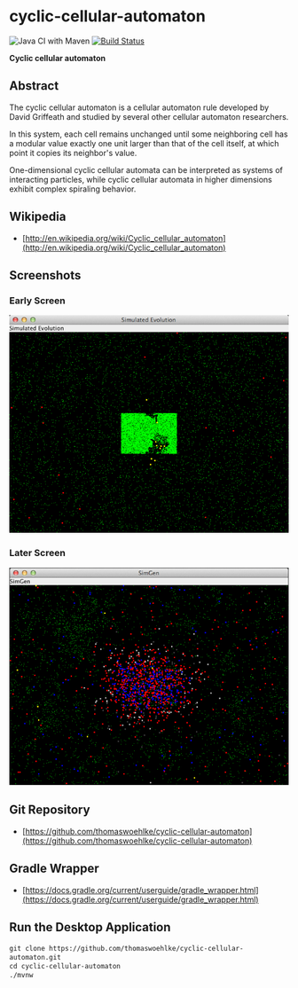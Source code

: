 # cyclic-cellular-automaton

![Java CI with Maven](https://github.com/Computer-Kurzweil/cyclic-cellular-automaton/workflows/Java%20CI%20with%20Maven/badge.svg)
[![Build Status](https://travis-ci.com/Computer-Kurzweil/cyclic-cellular-automaton.svg?branch=master)](https://travis-ci.com/Computer-Kurzweil/cyclic-cellular-automaton)

**Cyclic cellular automaton**

## Abstract
The cyclic cellular automaton is a cellular automaton rule developed by David Griffeath and studied by several other cellular automaton researchers.

In this system, each cell remains unchanged until some neighboring cell has a modular value exactly one unit larger than that of the cell itself, at which point it copies its neighbor's value.

One-dimensional cyclic cellular automata can be interpreted as systems of interacting particles, while cyclic cellular automata in higher dimensions exhibit complex spiraling behavior.

## Wikipedia
* [http://en.wikipedia.org/wiki/Cyclic_cellular_automaton](http://en.wikipedia.org/wiki/Cyclic_cellular_automaton)

## Screenshots

### Early Screen
![Early Screen](../resources/img/screen1.png)
### Later Screen
![Later Screen](../resources/img/screen2.png)

## Git Repository
* [https://github.com/thomaswoehlke/cyclic-cellular-automaton](https://github.com/thomaswoehlke/cyclic-cellular-automaton)
## Gradle Wrapper
* [https://docs.gradle.org/current/userguide/gradle_wrapper.html](https://docs.gradle.org/current/userguide/gradle_wrapper.html)

## Run the Desktop Application

```
git clone https://github.com/thomaswoehlke/cyclic-cellular-automaton.git
cd cyclic-cellular-automaton
./mvnw
```
